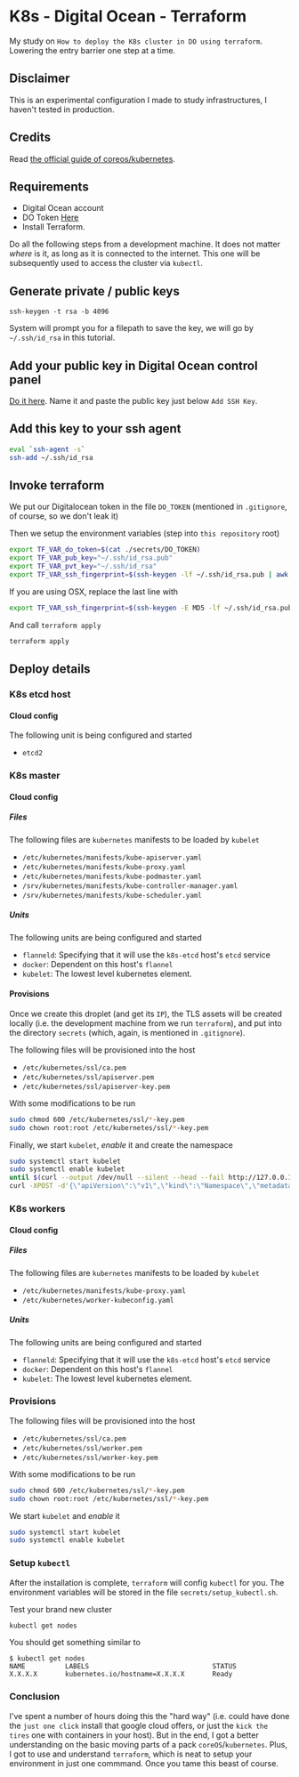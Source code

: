 # K8s - Digital Ocean - Terraform

My study on `How to deploy the K8s cluster in DO using terraform`. Lowering the entry barrier one step at a time.

## Disclaimer

This is an experimental configuration I made to study infrastructures, I haven't tested in production.

## Credits

Read [the official guide of coreos/kubernetes](https://coreos.com/kubernetes/docs/latest/getting-started.html).

## Requirements

* Digital Ocean account
* DO Token [Here](https://cloud.digitalocean.com/settings/tokens/new)
* Install Terraform.

Do all the following steps from a development machine. It does not matter _where_ is it, as long as it is connected to the internet. This one will be subsequently used to access the cluster via `kubectl`.

## Generate private / public keys

```
ssh-keygen -t rsa -b 4096
```

System will prompt you for a filepath to save the key, we will go by `~/.ssh/id_rsa` in this tutorial.

## Add your public key in Digital Ocean control panel

[Do it here](https://cloud.digitalocean.com/settings/security). Name it and paste the public key just below `Add SSH Key`.

## Add this key to your ssh agent

```bash
eval `ssh-agent -s`
ssh-add ~/.ssh/id_rsa
```

## Invoke terraform

We put our Digitalocean token in the file `DO_TOKEN` (mentioned in `.gitignore`, of course, so we don't leak it)

Then we setup the environment variables (step into `this repository` root)

```bash
export TF_VAR_do_token=$(cat ./secrets/DO_TOKEN)
export TF_VAR_pub_key="~/.ssh/id_rsa.pub"
export TF_VAR_pvt_key="~/.ssh/id_rsa"
export TF_VAR_ssh_fingerprint=$(ssh-keygen -lf ~/.ssh/id_rsa.pub | awk '{print $2}')
```

If you are using OSX, replace the last line with

```bash
export TF_VAR_ssh_fingerprint=$(ssh-keygen -E MD5 -lf ~/.ssh/id_rsa.pub | awk '{print $2}' | sed 's/MD5://g')
```

And call `terraform apply`

```bash
terraform apply
```

## Deploy details

### K8s etcd host

#### Cloud config

The following unit is being configured and started

* `etcd2`

### K8s master

#### Cloud config

##### Files

The following files are `kubernetes` manifests to be loaded by `kubelet`

* `/etc/kubernetes/manifests/kube-apiserver.yaml`
* `/etc/kubernetes/manifests/kube-proxy.yaml`
* `/etc/kubernetes/manifests/kube-podmaster.yaml`
* `/srv/kubernetes/manifests/kube-controller-manager.yaml`
* `/srv/kubernetes/manifests/kube-scheduler.yaml`

##### Units

The following units are being configured and started

* `flanneld`: Specifying that it will use the `k8s-etcd` host's `etcd` service
* `docker`: Dependent on this host's `flannel`
* `kubelet`: The lowest level kubernetes element.

#### Provisions

Once we create this droplet (and get its `IP`), the TLS assets will be created locally (i.e. the development machine from we run `terraform`), and put into the directory `secrets` (which, again, is mentioned in `.gitignore`).

The following files will be provisioned into the host

* `/etc/kubernetes/ssl/ca.pem`
* `/etc/kubernetes/ssl/apiserver.pem`
* `/etc/kubernetes/ssl/apiserver-key.pem`

With some modifications to be run

```bash
sudo chmod 600 /etc/kubernetes/ssl/*-key.pem
sudo chown root:root /etc/kubernetes/ssl/*-key.pem
```

Finally, we start `kubelet`, _enable_ it and create the namespace

```bash
sudo systemctl start kubelet
sudo systemctl enable kubelet
until $(curl --output /dev/null --silent --head --fail http://127.0.0.1:8080); do printf '.'; sleep 5; done
curl -XPOST -d'{\"apiVersion\":\"v1\",\"kind\":\"Namespace\",\"metadata\":{\"name\":\"kube-system\"}}' http://127.0.0.1:8080/api/v1/namespaces
```

### K8s workers

#### Cloud config

##### Files

The following files are `kubernetes` manifests to be loaded by `kubelet`

* `/etc/kubernetes/manifests/kube-proxy.yaml`
* `/etc/kubernetes/worker-kubeconfig.yaml`

##### Units

The following units are being configured and started

* `flanneld`: Specifying that it will use the `k8s-etcd` host's `etcd` service
* `docker`: Dependent on this host's `flannel`
* `kubelet`: The lowest level kubernetes element.

### Provisions

The following files will be provisioned into the host

* `/etc/kubernetes/ssl/ca.pem`
* `/etc/kubernetes/ssl/worker.pem`
* `/etc/kubernetes/ssl/worker-key.pem`

With some modifications to be run

```bash
sudo chmod 600 /etc/kubernetes/ssl/*-key.pem
sudo chown root:root /etc/kubernetes/ssl/*-key.pem
```

We start `kubelet` and _enable_ it

```bash
sudo systemctl start kubelet
sudo systemctl enable kubelet
```

### Setup `kubectl`

After the installation is complete, `terraform` will config `kubectl` for you. The environment variables will be stored in the file `secrets/setup_kubectl.sh`.

Test your brand new cluster

```bash
kubectl get nodes
```

You should get something similar to

```
$ kubectl get nodes
NAME          LABELS                               STATUS
X.X.X.X       kubernetes.io/hostname=X.X.X.X       Ready
```

### Conclusion

I've spent a number of hours doing this the "hard way" (i.e. could have done the `just one click` install that google cloud offers, or just the `kick the tires` one with containers in your host). But in the end, I got a better understanding on the basic moving parts of a pack `coreOS`/`kubernetes`. Plus, I got to use and understand `terraform`, which is neat to setup your environment in just one commmand. Once you tame this beast of course.

